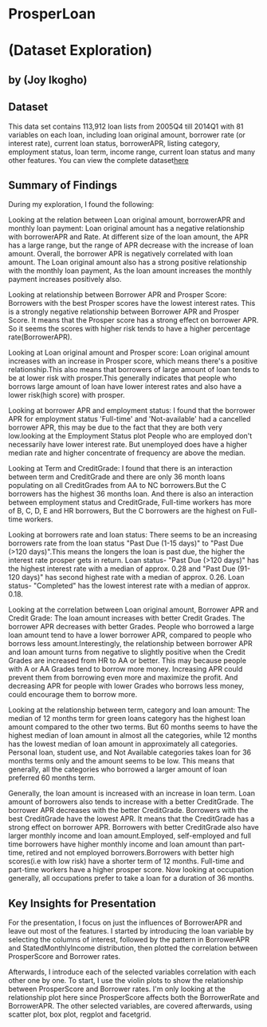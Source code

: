 # ProsperLoan
# (Dataset Exploration)
## by (Joy Ikogho)


## Dataset
This data set contains 113,912 loan lists from 2005Q4 till 2014Q1 with 81 variables on each loan, including loan original amount, borrower rate (or interest rate), current loan status, borrowerAPR, listing category, employment status, loan term, income range, current loan status and many other features. You can view the complete dataset[here](https://s3.amazonaws.com/udacity-hosted-downloads/ud651/prosperLoanData.csv)


## Summary of Findings

During my exploration, I found the following:
  
  Looking at the relation between Loan original amount, borrowerAPR and monthly loan payment: Loan original amount has a negative relationship with borrowerAPR and Rate. At different size of the loan amount, the APR has a large range, but the range of APR decrease with the increase of loan amount. Overall, the borrower APR is negatively correlated with loan amount. The Loan original amount also has a strong positive relationship with the monthly loan payment, As the loan amount increases the monthly payment increases positively also.
  
  Looking at relationship between Borrower APR and Prosper Score: Borrowers with the best Prosper scores have the lowest interest rates. This is a strongly negative relationship between Borrower APR and Prosper Score. It means that the Prosper score has a strong effect on borrower APR. So it seems the scores with higher risk tends to have a higher percentage rate(BorrowerAPR).  
 
  Looking at Loan original amount and Prosper score: Loan original amount increases with an increase in Prosper score, which means there's a positive relationship.This also means that borrowers of large amount of loan tends to be at lower risk with prosper.This generally indicates that people who borrows large amount of loan have lower interest rates and also have a lower risk(high score) with prosper. 
  
  Looking at borrower APR and employment status: I found that the borrower APR for employment status 'Full-time' and 'Not-available' had a cancelled borrower APR, this may be due to the fact that they are both very low.looking at the Employment Status plot People who are employed don't necessarily have lower interest rate. But unemployed does have a higher median rate and higher concentrate of frequency are above the median. 
  
  Looking at Term and CreditGrade: I found that there is an interaction between term and CreditGrade and there are only 36 month loans populating on all CreditGrades from AA to NC borrowers.But the C borrowers has the highest 36 months loan. And there is also an interaction between employment status and CreditGrade, Full-time workers has more of B, C, D, E and HR borrowers, But the C borrowers are the highest on Full-time workers.

  Looking at borrowers rate and loan status: There seems to be an increasing borrowers rate from the loan status "Past Due (1-15 days)" to "Past Due (>120 days)".This means the longers the loan is past due, the higher the interest rate prosper gets in return. Loan status- "Past Due (>120 days)" has the highest interest rate with a median of approx. 0.28 and "Past Due (91-120 days)" has second highest rate with a median of approx. 0.26. Loan status- "Completed" has the lowest interest rate with a median of approx. 0.18.

  Looking at the correlation between Loan original amount, Borrower APR and Credit Grade: The loan amount increases with better Credit Grades. The borrower APR decreases with better Grades. People who borrowed a large loan amount tend to have a lower borrower APR, compared to people who borrows less amount.Interestingly, the relationship between borrower APR and loan amount turns from negative to slightly positive when the Credit Grades are increased from HR to AA or better. This may because people with A or AA Grades tend to borrow more money. Increasing APR could prevent them from borrowing even more and maximize the profit. And decreasing APR for people with lower Grades who borrows less money, could encourage them to borrow more.
 
  Looking at the relationship between term, category and loan amount: The median of 12 months term for green loans category has the highest loan amount compared to the other two terms. But 60 months seems to have the highest median of loan amount in almost all the categories, while 12 months has the lowest median of loan amount in approximately all categories. Personal loan, student use, and Not Available categories takes loan for 36 months terms only and the amount seems to be low. This means that generally, all the categories who borrowed a larger amount of loan preferred 60 months term.
 
 Generally, the loan amount is increased with an increase in loan term. Loan amount of borrowers also tends to increase with a better CreditGrade. The borrower APR decreases with the better CreditGrade. Borrowers with the best CreditGrade have the lowest APR. It means that the CreditGrade has a strong effect on borrower APR. Borrowers with better CreditGrade also have larger monthly income and loan amount.Employed, self-employed and full time borrowers have higher monthly income and loan amount than part-time, retired and not employed borrowers.Borrowers with better high scores(i.e with low risk) have a shorter term of 12 months. Full-time and part-time workers have a higher prosper score. Now looking at occupation generally, all occupations prefer to take a loan for a duration of 36 months.
 


## Key Insights for Presentation

For the presentation, I focus on just the influences of BorrowerAPR and leave out most of the features. I started by introducing the
loan variable by selecting the columns of interest, followed by the pattern in BorrowerAPR and StatedMonthlyIncome distribution, then plotted the correlation between ProsperScore and Borrower rates.

Afterwards, I introduce each of the selected variables correlation with each other one by one. To start,
I use the violin plots to show the relationship between ProsperScore and Borrower rates. I'm only looking at
the relationship plot here since ProsperScore affects both the BorrowerRate and BorrowerAPR. The other selected
variables, are covered afterwards, using scatter plot, box plot, regplot and facetgrid.
